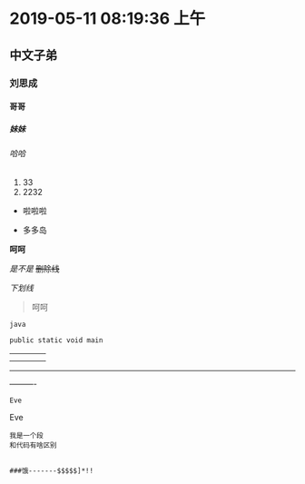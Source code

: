 # 2019-05-11 08:19:36 上午 

## 中文子弟
### 刘思成
####  哥哥
#####  妹妹
######  哈哈

1. 33
2. 2232
* 啦啦啦

* 多多岛

**呵呵**

*是不是*
~~删除线~~

_下划线_

> 呵呵
> 
`java`


```
public static void main
```


|    |    |    |    |
| --- | --- | --- | --- |
|    |    |    |    |
|    |    |    |    |


-------
———-

    Eve
    
Eve

    我是一个段
    和代码有啥区别
    
    
    ###饿-------$$$$$]*!!
